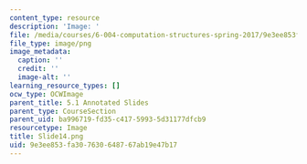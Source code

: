 ```yaml
---
content_type: resource
description: 'Image: '
file: /media/courses/6-004-computation-structures-spring-2017/9e3ee853fa307630648767ab19e47b17_Slide14.png
file_type: image/png
image_metadata:
  caption: ''
  credit: ''
  image-alt: ''
learning_resource_types: []
ocw_type: OCWImage
parent_title: 5.1 Annotated Slides
parent_type: CourseSection
parent_uid: ba996719-fd35-c417-5993-5d31177dfcb9
resourcetype: Image
title: Slide14.png
uid: 9e3ee853-fa30-7630-6487-67ab19e47b17
---
```

